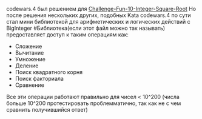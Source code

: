 codewars.4 был решением для [Challenge-Fun-10-Integer-Square-Root](https://www.codewars.com/kata/58a3fa665973c2a6e80000c4)
Но после решения нескольких других, подобных Kata 
codewars.4 по сути стал мини библиотекой для арифметических и логических действий с BigInteger
#Библиотека(если этот файл можно так называть) предоставляет доступ к таким операциям как:
* Сложение
* Вычитание
* Умножение
* Деление
* Поиск квадратного корня
* Поиск факториала
* Сравнение

Все эти операции работают правильно для чисел < 10^200 (числа больше 10^200 протестировать проблемматично, так как не с чем сравнить получившийся ответ)
